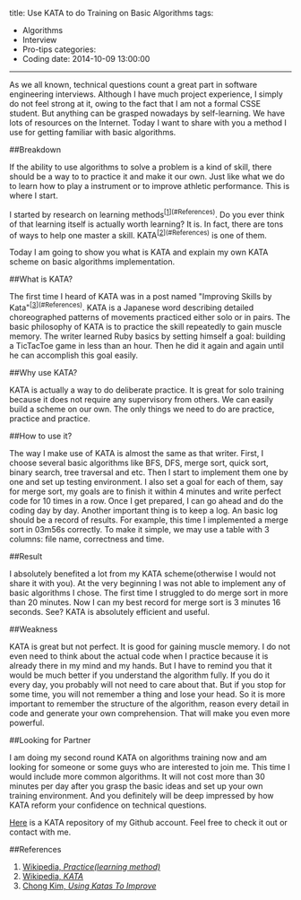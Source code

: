 title: Use KATA to do Training on Basic Algorithms
tags:
  - Algorithms
  - Interview
  - Pro-tips
categories:
  - Coding
date: 2014-10-09 13:00:00
---

As we all known, technical questions count a great part in software engineering interviews. Although I have much project experience, I simply do not feel strong at it, owing to the fact that I am not a formal CSSE student. But anything can be grasped nowadays by self-learning. We have lots of resources on the Internet. Today I want to share with you a method I use for getting familiar with basic algorithms.  
  
##Breakdown
  
If the ability to use algorithms to solve a problem is a kind of skill, there should be a way to to practice it and make it our own. Just like what we do to learn how to play a instrument or to improve athletic performance. This is where I start. 

I started by research on learning methods<sup>[[1]](#References)</sup>. Do you ever think of that learning itself is actually worth learning? It is. In fact, there are tons of ways to help one master a skill. KATA<sup>[[2]](#References)</sup> is one of them. 

Today I am going to show you what is KATA and explain my own KATA scheme on basic algorithms implementation.  
  
##What is KATA? 
  
The first time I heard of KATA was in a post named "Improving Skills by Kata"<sup>[[3]](#References)</sup>. KATA is a Japanese word describing detailed choreographed patterns of movements practiced either solo or in pairs. The basic philosophy of KATA is to practice the skill repeatedly to gain muscle memory. The writer learned Ruby basics by setting himself a goal: building a TicTacToe game in less than an hour. Then he did it again and again until he can accomplish this goal easily.  
  
##Why use KATA?  
  
KATA is actually a way to do deliberate practice. It is great for solo training because it does not require any supervisory from others. We can easily build a scheme on our own. The only things we need to do are practice, practice and practice. 
  
##How to use it?  
  
The way I make use of KATA is almost the same as that writer. First, I choose several basic algorithms like BFS, DFS, merge sort, quick sort, binary search, tree traversal and etc. Then I start to implement them one by one and set up testing environment. I also set a goal for each of them, say for merge sort, my goals are to finish it within 4 minutes and write perfect code for 10 times in a row. Once I get prepared, I can go ahead and do the coding day by day. Another important thing is to keep a log. An basic log should be a record of results. For example, this time I implemented a merge sort in 03m56s correctly. To make it simple, we may use a table with 3 columns: file name, correctness and time.  
  
##Result  
  
I absolutely benefited a lot from my KATA scheme(otherwise I would not share it with you). At the very beginning I was not able to implement any of basic algorithms I chose. The first time I struggled to do merge sort in more than 20 minutes. Now I can my best record for merge sort is 3 minutes 16 seconds. See? KATA is absolutely efficient and useful.  
  
##Weakness  
  
KATA is great but not perfect. It is good for gaining muscle memory. I do not even need to think about the actual code when I practice because it is already there in my mind and my hands. But I have to remind you that it would be much better if you understand the algorithm fully. If you do it every day, you probably will not need to care about that. But if you stop for some time, you will not remember a thing and lose your head. So it is more important to remember the structure of the algorithm, reason every detail in code and generate your own comprehension. That will make you even more powerful. 
  
##Looking for Partner  
  
I am doing my second round KATA on algorithms training now and am looking for someone or some guys who are interested to join me. This time I would include more common algorithms. It will not cost more than 30 minutes per day after you grasp the basic ideas and set up your own training environment. And you definitely will be deep impressed by how KATA reform your confidence on technical questions.
  
[Here][4] is a KATA repository of my Github account. Feel free to check it out or contact with me.  
  
##References  
  
1. [Wikipedia, *Practice(learning method)*][1]
2. [Wikipedia, *KATA*][2]  
3. [Chong Kim, *Using Katas To Improve*][3]
  
[1]: http://en.wikipedia.org/wiki/Practice_(learning_method)
[2]: http://en.wikipedia.org/wiki/Kata
[3]: http://blog.8thlight.com/chong-kim/2013/09/26/using-katas-to-improve.html  
[4]: https://github.com/FreeTymeKiyan/Kata  
  